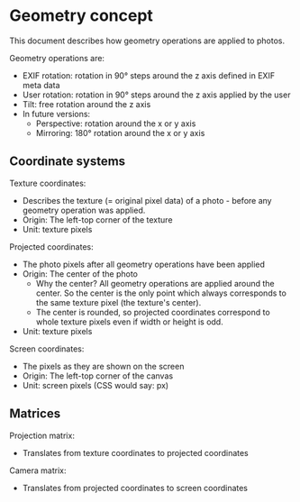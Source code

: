 Geometry concept
================

This document describes how geometry operations are applied to photos.

Geometry operations are:

  - EXIF rotation: rotation in 90° steps around the z axis defined in EXIF meta data
  - User rotation: rotation in 90° steps around the z axis applied by the user
  - Tilt: free rotation around the z axis
  - In future versions:
    - Perspective: rotation around the x or y axis
    - Mirroring: 180° rotation around the x or y axis


Coordinate systems
------------------

Texture coordinates:

  - Describes the texture (= original pixel data) of a photo - before any geometry operation was applied.
  - Origin: The left-top corner of the texture
  - Unit: texture pixels

Projected coordinates:

  - The photo pixels after all geometry operations have been applied
  - Origin: The center of the photo
    - Why the center? All geometry operations are applied around the center. So the center is the only point which
      always corresponds to the same texture pixel (the texture's center).
    - The center is rounded, so projected coordinates correspond to whole texture pixels even if width or height is odd.
  - Unit: texture pixels

Screen coordinates:

  - The pixels as they are shown on the screen
  - Origin: The left-top corner of the canvas
  - Unit: screen pixels (CSS would say: px)


Matrices
--------

Projection matrix:

  - Translates from texture coordinates to projected coordinates

Camera matrix:

  - Translates from projected coordinates to screen coordinates
